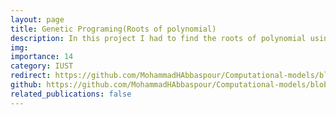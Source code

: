 ```yaml
---
layout: page
title: Genetic Programing(Roots of polynomial)
description: In this project I had to find the roots of polynomial using Genetic Programing
img: 
importance: 14
category: IUST
redirect: https://github.com/MohammadHAbbaspour/Computational-models/blob/main/Genetic_Programing-Roots_of_polynomials.py
github: https://github.com/MohammadHAbbaspour/Computational-models/blob/main/Genetic_Programing-Roots_of_polynomials.py
related_publications: false
---
```

